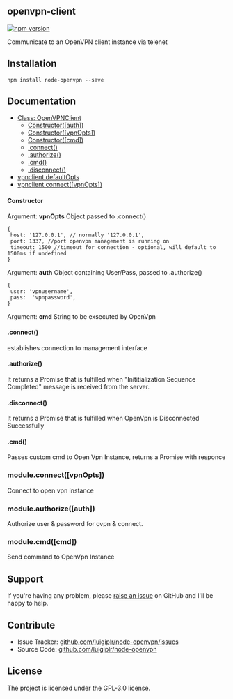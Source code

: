 openvpn-client
--------------

[![npm version](https://badge.fury.io/js/node-openvpn.svg)](http://badge.fury.io/js/node-openvpn)

Communicate to an OpenVPN client instance via telenet

Installation
------------

``` 
npm install node-openvpn --save
```

Documentation
-------------

* [Class: OpenVPNClient](#openvpnclient)
  * [Constructor([auth])](#openvpnclient_constructor)
  * [Constructor([vpnOpts])](#openvpnclient_constructor)
  * [Constructor([cmd])](#openvpnclient_constructor)
  * [.connect()](#openvpnclient_connect)
  * [.authorize()](#openvpnclient_authorize)
  * [.cmd()](#openvpnclient_cmd)
  * [.disconnect()](#openvpnclient_disconnect)
* [vpnclient.defaultOpts](#module_defaultOpts)
* [vpnclient.connect([vpnOpts])](#module_connect)


<a name="openvpnclient_constructor"></a>
#### Constructor

Argument: **vpnOpts** Object passed to .connect()

```
{
 host: '127.0.0.1', // normally '127.0.0.1',
 port: 1337, //port openvpn management is running on
 timeout: 1500 //timeout for connection - optional, will default to 1500ms if undefined
}
```

Argument: **auth** Object containing User/Pass, passed to .authorize()

```
{
 user: 'vpnusername',
 pass:  'vpnpassword',
}
```

Argument: **cmd** String to be exsecuted by OpenVpn


<a name="openvpnclient_connect"></a>
#### .connect()

establishes connection to management interface

<a name="openvpnclient_authorize"></a>
#### .authorize()

It returns a Promise that is fulfilled when
"Inititialization Sequence Completed" message is received from the server.
 
<a name="openvpnclient_disconnect"></a>
#### .disconnect()

It returns a Promise that is fulfilled when OpenVpn is Disconnected Successfully 


<a name="openvpnclient_cmd"></a>
#### .cmd()

Passes custom cmd to Open Vpn Instance, returns a Promise with responce

<a name="module_connect"></a>
### module.connect([vpnOpts]) 

Connect to open vpn instance

<a name="module_authorize"></a>
### module.authorize([auth]) 

Authorize user & password for ovpn & connect.

<a name="module_cmd"></a>
### module.cmd([cmd]) 

Send command to OpenVpn Instance 

Support
-------

If you're having any problem, please [raise an issue](https://github.com/luigiplr/node-openvpn/issues/new) on GitHub and I'll  be happy to help.

Contribute
----------

- Issue Tracker: [github.com/luigiplr/node-openvpn/issues](https://github.com/luigiplr/node-openvpn/issues)
- Source Code: [github.com/luigiplr/node-openvpn](https://github.com/luigiplr/node-openvpn)



License
-------

The project is licensed under the GPL-3.0 license.

